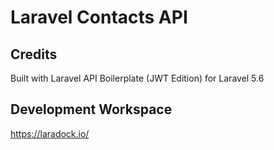 # Laravel Contacts API

## Credits

Built with Laravel API Boilerplate (JWT Edition) for Laravel 5.6

## Development Workspace

https://laradock.io/